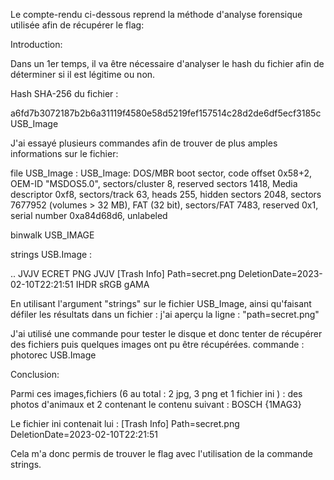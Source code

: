 

Le compte-rendu ci-dessous reprend la méthode d'analyse forensique utilisée afin de récupérer le flag:

Introduction:

Dans un 1er temps, il va être nécessaire d'analyser le hash du fichier afin de déterminer si il est légitime ou non.

Hash SHA-256 du fichier :

a6fd7b3072187b2b6a31119f4580e58d5219fef157514c28d2de6df5ecf3185c USB_Image

J'ai essayé plusieurs commandes afin de trouver de plus amples informations sur le fichier:

file USB_Image : USB_Image: DOS/MBR boot sector, code offset 0x58+2, OEM-ID "MSDOS5.0", sectors/cluster 8, reserved sectors 1418, Media descriptor 0xf8, sectors/track 63, heads 255, hidden sectors 2048, sectors 7677952 (volumes > 32 MB), FAT (32 bit), sectors/FAT 7483, reserved 0x1, serial number 0xa84d68d6, unlabeled

binwalk USB_IMAGE

strings USB.Image :

..
JVJV ECRET PNG JVJV [Trash Info] Path=secret.png DeletionDate=2023-02-10T22:21:51 IHDR sRGB gAMA

En utilisant l'argument "strings" sur le fichier USB_Image, ainsi qu'faisant défiler les résultats dans un fichier : j'ai aperçu la ligne : "path=secret.png"

J'ai utilisé une commande pour tester le disque et donc tenter de récupérer des fichiers puis quelques images ont pu être récupérées. commande : photorec USB.Image

Conclusion:

Parmi ces images,fichiers (6 au total : 2 jpg, 3 png et 1 fichier ini ) : des photos d'animaux et 2 contenant le contenu suivant : BOSCH {1MAG3}

Le fichier ini contenait lui : [Trash Info] Path=secret.png DeletionDate=2023-02-10T22:21:51

Cela m'a donc permis de trouver le flag avec l'utilisation de la commande strings.
